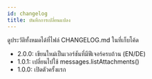 ```yaml
---
id: changelog
title: บันทึกการเปลี่ยนแปลง
---
```


ดูประวัติทั้งหมดได้ที่ไฟล์ CHANGELOG.md ในที่เก็บโค้ด

- 2.0.0: เขียนใหม่เป็นเวอร์ชันที่มีฟีเจอร์ครบถ้วน (EN/DE)
- 1.0.1: เปลี่ยนไปใช้ messages.listAttachments()
- 1.0.0: เปิดตัวครั้งแรก
